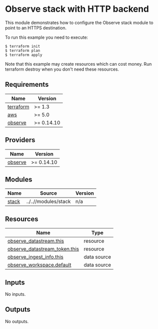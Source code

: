 # Observe stack with HTTP  backend

This module demonstrates how to configure the Observe stack module to point to
an HTTPS destination.

To run this example you need to execute:

```
$ terraform init
$ terraform plan
$ terraform apply
```

Note that this example may create resources which can cost money. Run terraform destroy when you don't need these resources.


<!-- BEGINNING OF PRE-COMMIT-TERRAFORM DOCS HOOK -->
## Requirements

| Name | Version |
|------|---------|
| <a name="requirement_terraform"></a> [terraform](#requirement\_terraform) | >= 1.3 |
| <a name="requirement_aws"></a> [aws](#requirement\_aws) | >= 5.0 |
| <a name="requirement_observe"></a> [observe](#requirement\_observe) | >= 0.14.10 |

## Providers

| Name | Version |
|------|---------|
| <a name="provider_observe"></a> [observe](#provider\_observe) | >= 0.14.10 |

## Modules

| Name | Source | Version |
|------|--------|---------|
| <a name="module_stack"></a> [stack](#module\_stack) | ../..//modules/stack | n/a |

## Resources

| Name | Type |
|------|------|
| [observe_datastream.this](https://registry.terraform.io/providers/observeinc/observe/latest/docs/resources/datastream) | resource |
| [observe_datastream_token.this](https://registry.terraform.io/providers/observeinc/observe/latest/docs/resources/datastream_token) | resource |
| [observe_ingest_info.this](https://registry.terraform.io/providers/observeinc/observe/latest/docs/data-sources/ingest_info) | data source |
| [observe_workspace.default](https://registry.terraform.io/providers/observeinc/observe/latest/docs/data-sources/workspace) | data source |

## Inputs

No inputs.

## Outputs

No outputs.
<!-- END OF PRE-COMMIT-TERRAFORM DOCS HOOK -->
